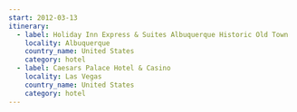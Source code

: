 ```yaml
---
start: 2012-03-13
itinerary:
  - label: Holiday Inn Express & Suites Albuquerque Historic Old Town
    locality: Albuquerque
    country_name: United States
    category: hotel
  - label: Caesars Palace Hotel & Casino
    locality: Las Vegas
    country_name: United States
    category: hotel
---
```

